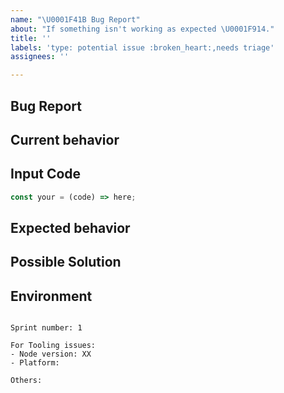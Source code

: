 ```yaml
---
name: "\U0001F41B Bug Report"
about: "If something isn't working as expected \U0001F914."
title: ''
labels: 'type: potential issue :broken_heart:,needs triage'
assignees: ''

---
```


## Bug Report

## Current behavior
<!-- Describe how the issue manifests. -->

## Input Code
<!-- REPL or Repo link if applicable: -->

```ts
const your = (code) => here;
```

## Expected behavior
<!-- A clear and concise description of what you expected to happen (or code). -->

## Possible Solution
<!--- Only if you have suggestions on a fix for the bug -->

## Environment

<pre><code>
Sprint number: 1

For Tooling issues:
- Node version: XX  <!-- run `node --version` -->
- Platform:  <!-- Mac, Linux, Windows, Phone (ex: Iphone 12, ) -->

Others:
<!-- Anything else relevant?  Operating system version, IDE, package manager, ... -->
</code></pre>
